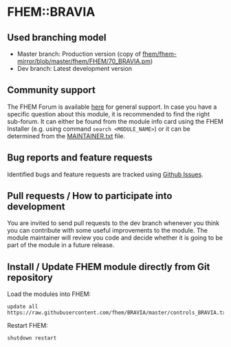 # FHEM::BRAVIA

## Used branching model
* Master branch: Production version (copy of [fhem/fhem-mirror/blob/master/fhem/FHEM/70_BRAVIA.pm](https://github.com/fhem/fhem-mirror/blob/master/fhem/FHEM/70_BRAVIA.pm))
* Dev branch: Latest development version

## Community support
The FHEM Forum is available [here](https://forum.fhem.de/) for general support.
In case you have a specific question about this module, it is recommended to find the right sub-forum.
It can either be found from the module info card using the FHEM Installer (e.g. using command `search <MODULE_NAME>`) or it can be determined from the [MAINTAINER.txt](https://github.com/fhem/fhem-mirror/blob/master/fhem/MAINTAINER.txt) file.

## Bug reports and feature requests
Identified bugs and feature requests are tracked using [Github Issues](https://github.com/fhem/BRAVIA/issues).

## Pull requests / How to participate into development
You are invited to send pull requests to the dev branch whenever you think you can contribute with some useful improvements to the module. The module maintainer will review you code and decide whether it is going to be part of the module in a future release.

## Install / Update FHEM module directly from Git repository

Load the modules into FHEM:

    update all https://raw.githubusercontent.com/fhem/BRAVIA/master/controls_BRAVIA.txt
Restart FHEM:
    
    shutdown restart